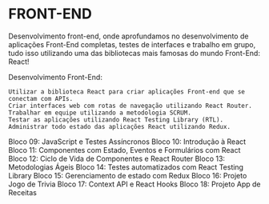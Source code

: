 # FRONT-END

Desenvolvimento front-end, onde aprofundamos no desenvolvimento de aplicações Front-End completas, testes de interfaces e trabalho em grupo, tudo isso utilizando uma das bibliotecas mais famosas do mundo Front-End: React!

Desenvolvimento Front-End:

    Utilizar a biblioteca React para criar aplicações Front-end que se conectam com APIs.
    Criar interfaces web com rotas de navegação utilizando React Router.
    Trabalhar em equipe utilizando a metodologia SCRUM.
    Testar as aplicações utilizando React Testing Library (RTL).
    Administrar todo estado das aplicações React utilizando Redux.
    
Bloco 09: JavaScript e Testes Assíncronos
Bloco 10: Introdução à React
Bloco 11: Componentes com Estado, Eventos e Formulários com React
Bloco 12: Ciclo de Vida de Componentes e React Router
Bloco 13: Metodologias Ágeis
Bloco 14: Testes automatizados com React Testing Library
Bloco 15: Gerenciamento de estado com Redux
Bloco 16: Projeto Jogo de Trivia
Bloco 17: Context API e React Hooks
Bloco 18: Projeto App de Receitas
